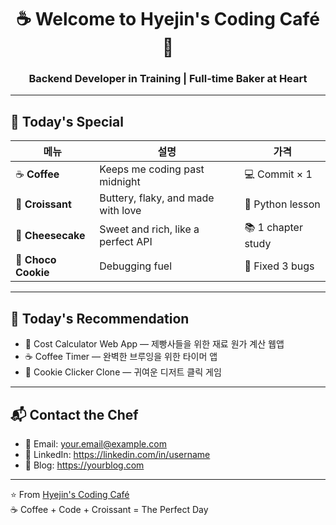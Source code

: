 <h1 align="center">☕ Welcome to Hyejin's Coding Café 🥐</h1>
<h3 align="center">Backend Developer in Training | Full-time Baker at Heart</h3>

---

## 📝 Today's Special
| 메뉴 | 설명 | 가격 |
|------|------|------|
| ☕ **Coffee** | Keeps me coding past midnight | 💻 Commit × 1 |
| 🥐 **Croissant** | Buttery, flaky, and made with love | 🐍 Python lesson |
| 🍰 **Cheesecake** | Sweet and rich, like a perfect API | 📚 1 chapter study |
| 🍫 **Choco Cookie** | Debugging fuel | 🔧 Fixed 3 bugs |

---

## 🌟 Today's Recommendation
- 🍞 Cost Calculator Web App — 제빵사들을 위한 재료 원가 계산 웹앱
- ☕ Coffee Timer — 완벽한 브루잉을 위한 타이머 앱
- 🍪 Cookie Clicker Clone — 귀여운 디저트 클릭 게임

---

## 📬 Contact the Chef
- 📧 Email: your.email@example.com
- 💼 LinkedIn: https://linkedin.com/in/username
- 📝 Blog: https://yourblog.com

---

⭐️ From [Hyejin's Coding Café](https://github.com/본인아이디)  
☕ Coffee + Code + Croissant = The Perfect Day
